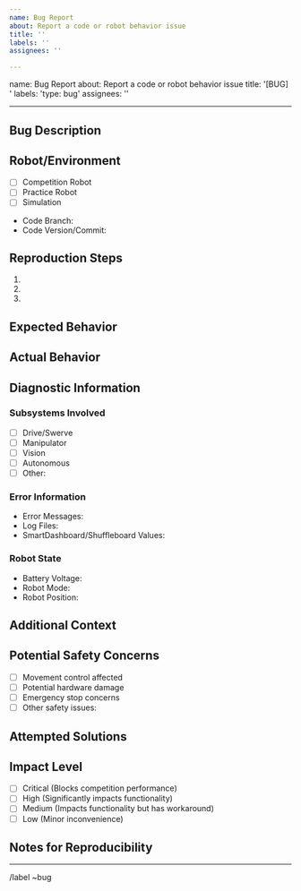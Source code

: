 ```yaml
---
name: Bug Report
about: Report a code or robot behavior issue
title: ''
labels: ''
assignees: ''

---
```


name: Bug Report
about: Report a code or robot behavior issue
title: '[BUG] '
labels: 'type: bug'
assignees: ''

---

## Bug Description
<!-- Provide a clear and concise description of the bug -->

## Robot/Environment
- [ ] Competition Robot
- [ ] Practice Robot
- [ ] Simulation
- Code Branch: <!-- e.g., main, develop, feature/... -->
- Code Version/Commit: <!-- commit hash or version -->

## Reproduction Steps
1. <!-- First Step -->
2. <!-- Second Step -->
3. <!-- Additional Steps -->

## Expected Behavior
<!-- What should happen? -->

## Actual Behavior
<!-- What actually happens? -->

## Diagnostic Information
<!-- Check relevant boxes and complete information -->

### Subsystems Involved
- [ ] Drive/Swerve
- [ ] Manipulator
- [ ] Vision
- [ ] Autonomous
- [ ] Other: <!-- specify -->

### Error Information
<!-- If applicable -->
- Error Messages: <!-- paste error messages -->
- Log Files: <!-- reference or attach relevant logs -->
- SmartDashboard/Shuffleboard Values: <!-- list relevant values -->

### Robot State
- Battery Voltage: <!-- if relevant -->
- Robot Mode: <!-- Disabled/Autonomous/Teleop -->
- Robot Position: <!-- field position if relevant -->

## Additional Context
<!-- Add any other context, screenshots, or notes about the problem here -->

## Potential Safety Concerns
<!-- Note any safety issues related to this bug -->
- [ ] Movement control affected
- [ ] Potential hardware damage
- [ ] Emergency stop concerns
- [ ] Other safety issues: <!-- specify -->

## Attempted Solutions
<!-- If you've tried anything to fix it, describe what you've tried -->

## Impact Level
<!-- Check one -->
- [ ] Critical (Blocks competition performance)
- [ ] High (Significantly impacts functionality)
- [ ] Medium (Impacts functionality but has workaround)
- [ ] Low (Minor inconvenience)

## Notes for Reproducibility
<!-- Any specific conditions needed to reproduce the bug -->

---
<!-- Bot/Automation use -->
/label ~bug
